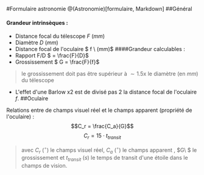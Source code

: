 #Formulaire astronomie
@(Astronomie)[formulaire, Markdown]
##Général
#### Grandeur intrinsèques :
- Distance focal du télescope $F \ (mm)$
- Diamètre $D \ (mm)$ 
- Distance focal de l'oculaire $ f \ (mm)$
####Grandeur calculables :
- Rapport F/D  $ = \frac{F}{D}$
- Grossissement $ G = \frac{F}{f}$
> le grossissement doit pas être supérieur à $\sim1.5$x  le diamètre (en $mm$) du télescope

- L'effet d'une Barlow x2 est de divisé pas 2 la distance focal de l'oculaire $f$.
##Oculaire 

Relations entre de champs visuel réel et le champs apparent (propriété de l'oculaire) :
 $$C_r = \frac{C_a}{G}$$ 
 $$ C_r = 15\cdot t_{transit} $$
 > avec   $C_r\ (^\circ)$ le champs visuel réel,  $C_a\ (^\circ)$ le champs apparent ,  $G\ $ le grossissement et $t_{transit}\ (s)$ le temps de transit d'une étoile dans le champs de vision.
 
 
